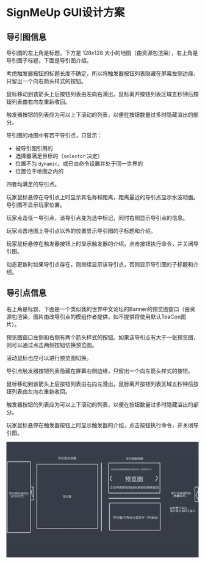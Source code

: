 # SignMeUp GUI设计方案

## 导引图信息

导引图的左上角是标题，下方是 128x128 大小的地图（由资源包渲染），右上角是导引图子标题，下面是导引图介绍。

考虑触发器按钮的标题长度不确定，所以将触发器按钮列表隐藏在屏幕左侧边缘，只留出一个向右箭头样式的按钮。

鼠标移动到该箭头上后按钮列表由左向右滑出，鼠标离开按钮列表区域五秒钟后按钮列表由右向左重新收回。

触发器按钮的列表应为可以上下滚动的列表，以便在按钮数量过多时隐藏溢出的部分。

导引图的地图中有若干导引点，只显示：

* 被导引图引用的
* 选择器满足目标的（`selector` 决定）
* 位置不为 `dynamic`，或已由命令设置并处于同一世界的
* 位置位于地图之内的

四者均满足的导引点。

玩家鼠标悬停在导引点上时显示其名称和距离，距离最近的导引点显示水波动画。导引图不显示玩家位置。

玩家点击任一导引点，该导引点变为选中标记，同时右侧显示导引点的信息。

玩家点击地图上导引点以外的位置显示导引图的子标题和介绍。

玩家鼠标悬停在触发器按钮上时显示触发器的介绍，点击按钮执行命令，并关闭导引图。

动态更新时如果导引点存在，则继续显示该导引点，否则显示导引图的子标题和介绍。

## 导引点信息

右上角是标题，下面是一个类似我的世界中文论坛的Banner的预览图窗口（由资源包渲染，图片由改导引点的模组作者提供，如不提供将使用默认TeaCon图片）。

预览图窗口左侧和右侧有两个箭头样式的按钮。如果该导引点有大于一张预览图，则可以通过点击两侧按钮切换预览图。

滚动鼠标也应可以进行预览图切换。

导引点触发器按钮列表隐藏在屏幕右侧边缘，只留出一个向左箭头样式的按钮。

鼠标移动到该箭头上后按钮列表由右向左滑出，鼠标离开按钮列表区域五秒钟后按钮列表由左向右重新收回。

触发器按钮的列表应为可以上下滚动的列表，以便在按钮数量过多时隐藏溢出的部分。

玩家鼠标悬停在触发器按钮上时显示触发器的介绍，点击按钮执行命令，并关闭导引图。

![我是图](screendesigndemo.png)


